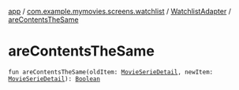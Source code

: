 [app](../../index.md) / [com.example.mymovies.screens.watchlist](../index.md) / [WatchlistAdapter](index.md) / [areContentsTheSame](./are-contents-the-same.md)

# areContentsTheSame

`fun areContentsTheSame(oldItem: `[`MovieSerieDetail`](../../com.example.mymovies.models/-movie-serie-detail/index.md)`, newItem: `[`MovieSerieDetail`](../../com.example.mymovies.models/-movie-serie-detail/index.md)`): `[`Boolean`](https://kotlinlang.org/api/latest/jvm/stdlib/kotlin/-boolean/index.html)
